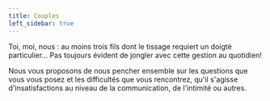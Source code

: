 ```yaml
---
title: Couples
left_sidebar: true
---
```

Toi, moi, nous : au moins trois fils dont le tissage requiert un doigté particulier... Pas toujours évident de jongler avec cette gestion au quotidien!

Nous vous proposons de nous pencher ensemble sur les questions que vous vous posez et les difficultés que vous rencontrez, qu'il s'agisse d'insatisfactions au niveau de la communication, de l'intimité ou autres.
